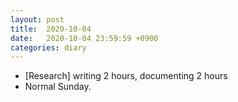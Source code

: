 ```yaml
---
layout: post
title:  2020-10-04
date:   2020-10-04 23:59:59 +0900
categories: diary
---
```


- [Research] writing 2 hours, documenting 2 hours
- Normal Sunday.